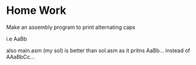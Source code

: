 # Home Work

Make an assembly program to print alternating caps

i.e AaBb

also main.asm (my sol) is better than sol.asm
as it pritns AaBb... instead of AAaBbCc...
